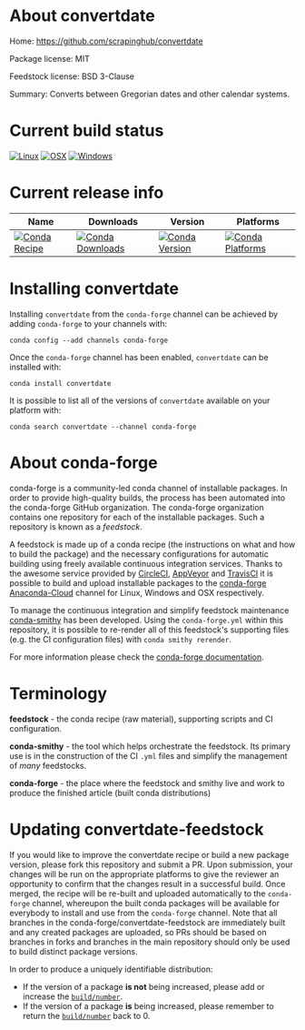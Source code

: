 About convertdate
=================

Home: https://github.com/scrapinghub/convertdate

Package license: MIT

Feedstock license: BSD 3-Clause

Summary: Converts between Gregorian dates and other calendar systems.



Current build status
====================

[![Linux](https://img.shields.io/circleci/project/github/conda-forge/convertdate-feedstock/master.svg?label=Linux)](https://circleci.com/gh/conda-forge/convertdate-feedstock)
[![OSX](https://img.shields.io/travis/conda-forge/convertdate-feedstock/master.svg?label=macOS)](https://travis-ci.org/conda-forge/convertdate-feedstock)
[![Windows](https://img.shields.io/appveyor/ci/conda-forge/convertdate-feedstock/master.svg?label=Windows)](https://ci.appveyor.com/project/conda-forge/convertdate-feedstock/branch/master)

Current release info
====================

| Name | Downloads | Version | Platforms |
| --- | --- | --- | --- |
| [![Conda Recipe](https://img.shields.io/badge/recipe-convertdate-green.svg)](https://anaconda.org/conda-forge/convertdate) | [![Conda Downloads](https://img.shields.io/conda/dn/conda-forge/convertdate.svg)](https://anaconda.org/conda-forge/convertdate) | [![Conda Version](https://img.shields.io/conda/vn/conda-forge/convertdate.svg)](https://anaconda.org/conda-forge/convertdate) | [![Conda Platforms](https://img.shields.io/conda/pn/conda-forge/convertdate.svg)](https://anaconda.org/conda-forge/convertdate) |

Installing convertdate
======================

Installing `convertdate` from the `conda-forge` channel can be achieved by adding `conda-forge` to your channels with:

```
conda config --add channels conda-forge
```

Once the `conda-forge` channel has been enabled, `convertdate` can be installed with:

```
conda install convertdate
```

It is possible to list all of the versions of `convertdate` available on your platform with:

```
conda search convertdate --channel conda-forge
```


About conda-forge
=================

conda-forge is a community-led conda channel of installable packages.
In order to provide high-quality builds, the process has been automated into the
conda-forge GitHub organization. The conda-forge organization contains one repository
for each of the installable packages. Such a repository is known as a *feedstock*.

A feedstock is made up of a conda recipe (the instructions on what and how to build
the package) and the necessary configurations for automatic building using freely
available continuous integration services. Thanks to the awesome service provided by
[CircleCI](https://circleci.com/), [AppVeyor](https://www.appveyor.com/)
and [TravisCI](https://travis-ci.org/) it is possible to build and upload installable
packages to the [conda-forge](https://anaconda.org/conda-forge)
[Anaconda-Cloud](https://anaconda.org/) channel for Linux, Windows and OSX respectively.

To manage the continuous integration and simplify feedstock maintenance
[conda-smithy](https://github.com/conda-forge/conda-smithy) has been developed.
Using the ``conda-forge.yml`` within this repository, it is possible to re-render all of
this feedstock's supporting files (e.g. the CI configuration files) with ``conda smithy rerender``.

For more information please check the [conda-forge documentation](https://conda-forge.org/docs/).

Terminology
===========

**feedstock** - the conda recipe (raw material), supporting scripts and CI configuration.

**conda-smithy** - the tool which helps orchestrate the feedstock.
                   Its primary use is in the construction of the CI ``.yml`` files
                   and simplify the management of *many* feedstocks.

**conda-forge** - the place where the feedstock and smithy live and work to
                  produce the finished article (built conda distributions)


Updating convertdate-feedstock
==============================

If you would like to improve the convertdate recipe or build a new
package version, please fork this repository and submit a PR. Upon submission,
your changes will be run on the appropriate platforms to give the reviewer an
opportunity to confirm that the changes result in a successful build. Once
merged, the recipe will be re-built and uploaded automatically to the
`conda-forge` channel, whereupon the built conda packages will be available for
everybody to install and use from the `conda-forge` channel.
Note that all branches in the conda-forge/convertdate-feedstock are
immediately built and any created packages are uploaded, so PRs should be based
on branches in forks and branches in the main repository should only be used to
build distinct package versions.

In order to produce a uniquely identifiable distribution:
 * If the version of a package **is not** being increased, please add or increase
   the [``build/number``](https://conda.io/docs/user-guide/tasks/build-packages/define-metadata.html#build-number-and-string).
 * If the version of a package **is** being increased, please remember to return
   the [``build/number``](https://conda.io/docs/user-guide/tasks/build-packages/define-metadata.html#build-number-and-string)
   back to 0.

